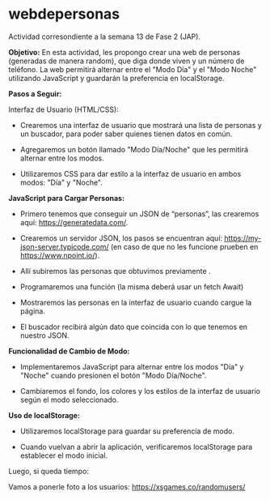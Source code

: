 # webdepersonas
Actividad corresondiente a la semana 13 de Fase 2 (JAP).

**Objetivo:** En esta actividad, les propongo crear una web de personas (generadas de manera random), que diga donde viven y un número de teléfono. La web permitirá alternar entre el "Modo Día" y el "Modo Noche" utilizando JavaScript y guardarán la preferencia en localStorage.


**Pasos a Seguir:**

Interfaz de Usuario (HTML/CSS):

- Crearemos una interfaz de usuario que mostrará una lista de personas y un buscador, para poder saber quienes tienen datos en común.

- Agregaremos un botón llamado "Modo Día/Noche" que les permitirá alternar entre los modos.

- Utilizaremos CSS para dar estilo a la interfaz de usuario en ambos modos: "Día" y "Noche".

 

**JavaScript para Cargar Personas:**

- Primero tenemos que conseguir un JSON de “personas”, las crearemos aquí: https://generatedata.com/. 

- Crearemos un servidor JSON, los pasos se encuentran aquí: https://my-json-server.typicode.com/ (en caso de que no les funcione prueben en https://www.npoint.io/).

- Allí subiremos las personas que obtuvimos previamente .

- Programaremos una función (la misma deberá usar un fetch Await)

- Mostraremos las personas en la interfaz de usuario cuando cargue la página.

- El buscador recibirá algún dato que coincida con lo que tenemos en nuestro JSON.

 

**Funcionalidad de Cambio de Modo:**

- Implementaremos JavaScript para alternar entre los modos "Día" y "Noche" cuando presionen el botón "Modo Día/Noche".

- Cambiaremos el fondo, los colores y los estilos de la interfaz de usuario según el modo seleccionado.

  

**Uso de localStorage:**

- Utilizaremos localStorage para guardar su preferencia de modo.

- Cuando vuelvan a abrir la aplicación, verificaremos localStorage para establecer el modo inicial.

 

Luego, si queda tiempo:

Vamos a ponerle foto a los usuarios:  https://xsgames.co/randomusers/
